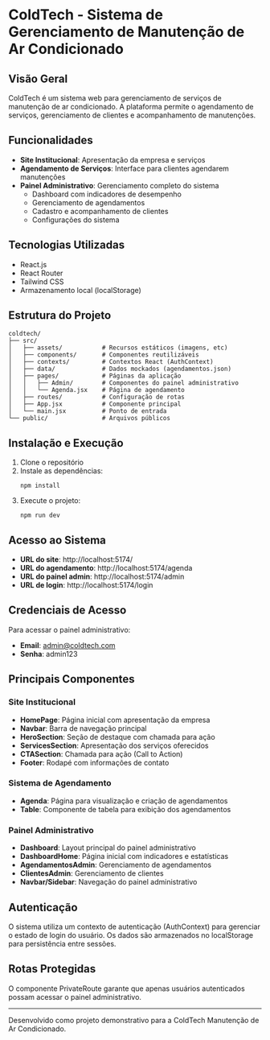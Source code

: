 # ColdTech - Sistema de Gerenciamento de Manutenção de Ar Condicionado

## Visão Geral

ColdTech é um sistema web para gerenciamento de serviços de manutenção de ar condicionado. A plataforma permite o agendamento de serviços, gerenciamento de clientes e acompanhamento de manutenções.

## Funcionalidades

- **Site Institucional**: Apresentação da empresa e serviços
- **Agendamento de Serviços**: Interface para clientes agendarem manutenções
- **Painel Administrativo**: Gerenciamento completo do sistema
  - Dashboard com indicadores de desempenho
  - Gerenciamento de agendamentos
  - Cadastro e acompanhamento de clientes
  - Configurações do sistema

## Tecnologias Utilizadas

- React.js
- React Router
- Tailwind CSS
- Armazenamento local (localStorage)

## Estrutura do Projeto

```
coldtech/
├── src/
│   ├── assets/           # Recursos estáticos (imagens, etc)
│   ├── components/       # Componentes reutilizáveis
│   ├── contexts/         # Contextos React (AuthContext)
│   ├── data/             # Dados mockados (agendamentos.json)
│   ├── pages/            # Páginas da aplicação
│   │   ├── Admin/        # Componentes do painel administrativo
│   │   └── Agenda.jsx    # Página de agendamento
│   ├── routes/           # Configuração de rotas
│   ├── App.jsx           # Componente principal
│   └── main.jsx          # Ponto de entrada
└── public/               # Arquivos públicos
```

## Instalação e Execução

1. Clone o repositório
2. Instale as dependências:
   ```
   npm install
   ```
3. Execute o projeto:
   ```
   npm run dev
   ```

## Acesso ao Sistema

- **URL do site**: http://localhost:5174/
- **URL do agendamento**: http://localhost:5174/agenda
- **URL do painel admin**: http://localhost:5174/admin
- **URL de login**: http://localhost:5174/login

## Credenciais de Acesso

Para acessar o painel administrativo:
- **Email**: admin@coldtech.com
- **Senha**: admin123

## Principais Componentes

### Site Institucional
- **HomePage**: Página inicial com apresentação da empresa
- **Navbar**: Barra de navegação principal
- **HeroSection**: Seção de destaque com chamada para ação
- **ServicesSection**: Apresentação dos serviços oferecidos
- **CTASection**: Chamada para ação (Call to Action)
- **Footer**: Rodapé com informações de contato

### Sistema de Agendamento
- **Agenda**: Página para visualização e criação de agendamentos
- **Table**: Componente de tabela para exibição dos agendamentos

### Painel Administrativo
- **Dashboard**: Layout principal do painel administrativo
- **DashboardHome**: Página inicial com indicadores e estatísticas
- **AgendamentosAdmin**: Gerenciamento de agendamentos
- **ClientesAdmin**: Gerenciamento de clientes
- **Navbar/Sidebar**: Navegação do painel administrativo

## Autenticação

O sistema utiliza um contexto de autenticação (AuthContext) para gerenciar o estado de login do usuário. Os dados são armazenados no localStorage para persistência entre sessões.

## Rotas Protegidas

O componente PrivateRoute garante que apenas usuários autenticados possam acessar o painel administrativo.

---

Desenvolvido como projeto demonstrativo para a ColdTech Manutenção de Ar Condicionado.